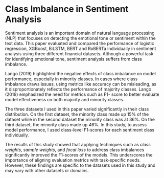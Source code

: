 # Class Imbalance in Sentiment Analysis

Sentiment analysis is an important domain of natural language processing (NLP) that focuses on detecting the emotional tone or sentiment within the text data. This paper evaluated and compared the performance of logistic regression, XGBoost, BiLSTM, BERT and RoBERTa individually in sentiment analysis using three different financial datasets. Although a powerful task for identifying emotional tone, sentiment analysis suffers from class imbalance. 

Lango (2019) highlighted the negative effects of class imbalance on model performance, especially in minority classes. In cases where class imbalance draws issues, using metrics like accuracy can be misleading, as it disproportionately reflects the performance of majority classes. Lango (2019) emphasized the need for metrics such as F1- score to better evaluate model effectiveness on both majority and minority classes. 

The three datasets I used in this paper varied significantly in their class distribution. On the first dataset, the minority class made up 15% of the dataset while in the second dataset the minority class was at 36%. On the third dataset, the minority class made up 46%. In this study, to assess model performance, I used class-level F1-scores for each sentiment class individually. 

The results of this study showed that applying techniques such as *class weights*, *sample weights*, and *focal loss* to address class imbalances significantly improved the F1-scores of the models. This underscores the importance of aligning evaluation metrics with task-specific needs. However, these findings are specific to the datasets used in this study and may vary with other datasets or domains.
